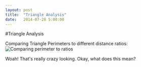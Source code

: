 ```yaml
---
layout: post
title:  "Triangle Analysis"
date:   2014-07-28 5:00:00
---
```


#Triangle Analysis

Comparing Triangle Perimeters to different distance ratios:
![Comparing perimeter to ratios]({{site.baseurl}}/img_exports/isoceles_ratio_V_perimeter.png "Triangle Areas")

Woah!  That's really crazy looking.  Okay, what does this mean?